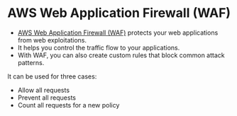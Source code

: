 
# AWS Web Application Firewall (WAF)
- [AWS Web Application Firewall (WAF)](https://aws.amazon.com/waf/) protects your web applications from web exploitations. 
- It helps you control the traffic flow to your applications. 
- With WAF, you can also create custom rules that block common attack patterns. 

It can be used for three cases: 
- Allow all requests 
- Prevent all requests
- Count all requests for a new policy